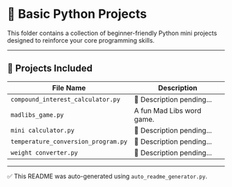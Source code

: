 # 🐍 Basic Python Projects

This folder contains a collection of beginner-friendly Python mini projects designed to reinforce your core programming skills.

---

## 📁 Projects Included

| File Name               | Description                            |
|-------------------------|----------------------------------------|
| `compound_interest_calculator.py` | 🚧 Description pending... |
| `madlibs_game.py` | A fun Mad Libs word game. |
| `mini calculator.py` | 🚧 Description pending... |
| `temperature_conversion_program.py` | 🚧 Description pending... |
| `weight converter.py` | 🚧 Description pending... |

---

✅ This README was auto-generated using `auto_readme_generator.py`.
